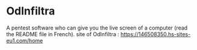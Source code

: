 # OdInfiltra
A pentest software who can give you the live screen of a computer (read the README file in French).
site of OdInfiltra : https://146508350.hs-sites-eu1.com/home
